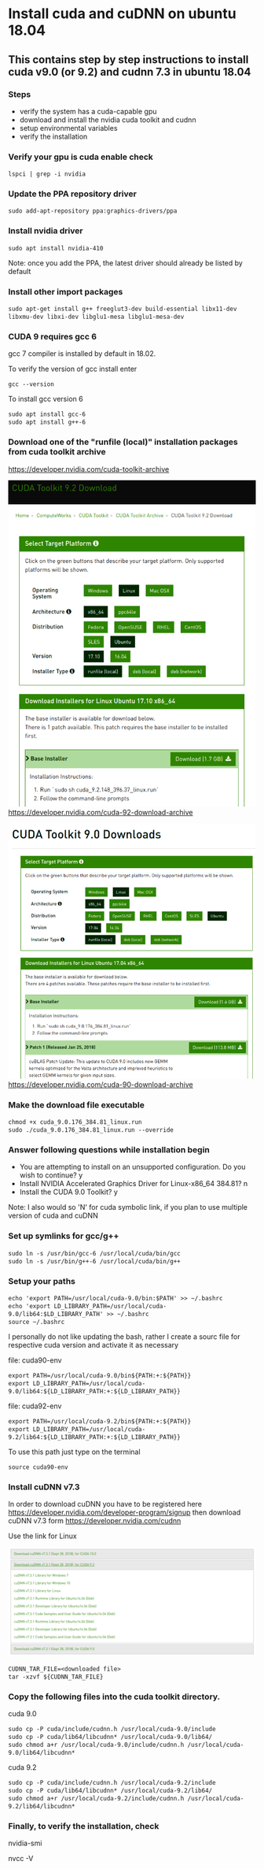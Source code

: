 # Install cuda and cuDNN on ubuntu 18.04

## This contains step by step instructions to install cuda v9.0 (or 9.2) and cudnn 7.3 in ubuntu 18.04

### Steps 
- verify the system has a cuda-capable gpu
- download and install the nvidia cuda toolkit and cudnn
- setup environmental variables
- verify the installation


### Verify your gpu is cuda enable check

``` linux
lspci | grep -i nvidia
```
### Update the PPA repository driver
``` linux
sudo add-apt-repository ppa:graphics-drivers/ppa
```

### Install nvidia driver 
```
sudo apt install nvidia-410
```
Note: once you add the PPA, the latest driver should already be listed by default


### Install other import packages
```
sudo apt-get install g++ freeglut3-dev build-essential libx11-dev libxmu-dev libxi-dev libglu1-mesa libglu1-mesa-dev
```

### CUDA 9 requires gcc 6

gcc 7 compiler is installed by default in 18.02. 

To verify the version of gcc install enter
```
gcc --version
```
To install gcc version 6
```
sudo apt install gcc-6
sudo apt install g++-6
```

### Download one of the "runfile (local)" installation packages from cuda toolkit archive 

https://developer.nvidia.com/cuda-toolkit-archive

![cuda 9.2](images/cuda9_2.png)
https://developer.nvidia.com/cuda-92-download-archive


![cuda 9.0](images/cuda9_0.png)
https://developer.nvidia.com/cuda-90-download-archive

### Make the download file executable
```
chmod +x cuda_9.0.176_384.81_linux.run 
sudo ./cuda_9.0.176_384.81_linux.run --override
```

### Answer following questions while installation begin
- You are attempting to install on an unsupported configuration. Do you wish to continue? y
- Install NVIDIA Accelerated Graphics Driver for Linux-x86_64 384.81? n
- Install the CUDA 9.0 Toolkit? y

Note: I also would so 'N' for cuda symbolic link, if you plan to use multiple version of cuda and cuDNN

### Set up symlinks for gcc/g++
```
sudo ln -s /usr/bin/gcc-6 /usr/local/cuda/bin/gcc
sudo ln -s /usr/bin/g++-6 /usr/local/cuda/bin/g++
```

### Setup your paths
```
echo 'export PATH=/usr/local/cuda-9.0/bin:$PATH' >> ~/.bashrc
echo 'export LD_LIBRARY_PATH=/usr/local/cuda-9.0/lib64:$LD_LIBRARY_PATH' >> ~/.bashrc
source ~/.bashrc
```

I personally do not like updating the bash, rather I create a sourc file for respective cuda version and activate it as necessary

file: cuda90-env
```
export PATH=/usr/local/cuda-9.0/bin${PATH:+:${PATH}}
export LD_LIBRARY_PATH=/usr/local/cuda-9.0/lib64:${LD_LIBRARY_PATH:+:${LD_LIBRARY_PATH}}
```

file: cuda92-env
```
export PATH=/usr/local/cuda-9.2/bin${PATH:+:${PATH}}
export LD_LIBRARY_PATH=/usr/local/cuda-9.2/lib64:${LD_LIBRARY_PATH:+:${LD_LIBRARY_PATH}}
```
To use this path just type on the terminal 
```
source cuda90-env
```

### Install cuDNN v7.3 
In order to download cuDNN you have to be registered here https://developer.nvidia.com/developer-program/signup
then download cuDNN v7.3 form https://developer.nvidia.com/cudnn

Use the link for Linux

![cuDNN download](./images/cuDNN.png)

```
CUDNN_TAR_FILE=<downloaded file>
tar -xzvf ${CUDNN_TAR_FILE}
```

### Copy the following files into the cuda toolkit directory.

cuda 9.0
```
sudo cp -P cuda/include/cudnn.h /usr/local/cuda-9.0/include
sudo cp -P cuda/lib64/libcudnn* /usr/local/cuda-9.0/lib64/
sudo chmod a+r /usr/local/cuda-9.0/include/cudnn.h /usr/local/cuda-9.0/lib64/libcudnn*
```
cuda 9.2
```
sudo cp -P cuda/include/cudnn.h /usr/local/cuda-9.2/include
sudo cp -P cuda/lib64/libcudnn* /usr/local/cuda-9.2/lib64/
sudo chmod a+r /usr/local/cuda-9.2/include/cudnn.h /usr/local/cuda-9.2/lib64/libcudnn*
```


### Finally, to verify the installation, check

nvidia-smi

nvcc -V 
